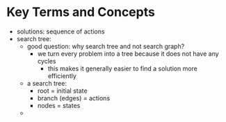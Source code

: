 

# Key Terms and Concepts 
- solutions: sequence of actions 
- search tree: 
	- good question: why search tree and not search graph? 
		- we turn every problem into a tree because it does not have any cycles
			- this makes it generally easier to find a solution more efficiently
	- a search tree:
		- root = initial state
		- branch (edges) = actions
		- nodes = states
	- 
